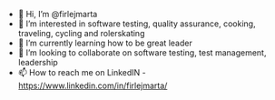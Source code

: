 - 👋 Hi, I’m @firlejmarta
- 👀 I’m interested in software testing, quality assurance, cooking, traveling, cycling and rolerskating
- 🌱 I’m currently learning how to be great leader
- 💞️ I’m looking to collaborate on software testing, test management, leadership
- 📫 How to reach me on LinkedIN - https://www.linkedin.com/in/firlejmarta/

<!---
firlejmarta/firlejmarta is a ✨ special ✨ repository because its `README.md` (this file) appears on your GitHub profile.
You can click the Preview link to take a look at your changes.
--->
